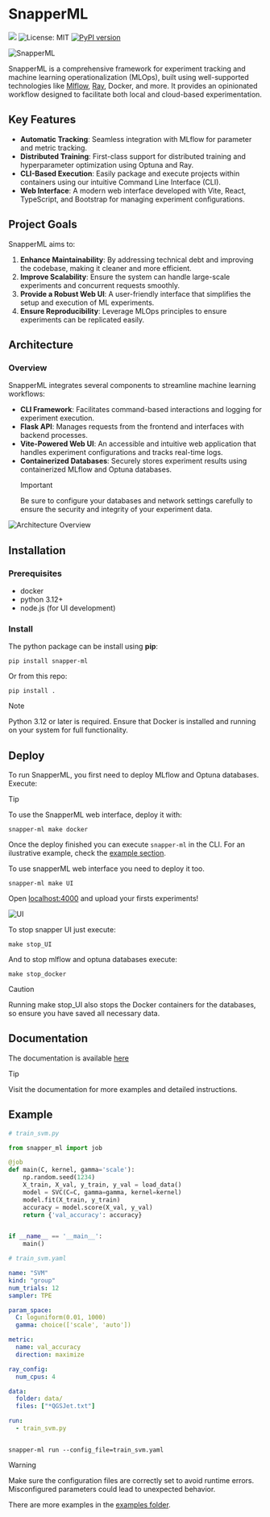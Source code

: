 # SnapperML

[![](https://readthedocs.org/projects/snapperml/badge/?style=for-the-badge&version=latest)](https://snapperml.readthedocs.io/en/latest/?badge=latest)
![License: MIT](https://img.shields.io/badge/License-MIT-green.svg?style=for-the-badge)
[![PyPI version](https://img.shields.io/pypi/v/snapper-ml.svg?style=for-the-badge)](https://pypi.org/project/snapper-ml/)

![SnapperML](https://raw.githubusercontent.com/SnapperML/SnapperML/refs/heads/master/docs/assets/banner.png)

SnapperML is a comprehensive framework for experiment tracking and machine learning operationalization (MLOps), built using well-supported technologies like [Mlflow](https://mlflow.org/), [Ray](https://github.com/ray-project/ray/), Docker, and more. It provides an opinionated workflow designed to facilitate both local and cloud-based experimentation.

## Key Features

- **Automatic Tracking**: Seamless integration with MLflow for parameter and metric tracking.
- **Distributed Training**: First-class support for distributed training and hyperparameter optimization using Optuna and Ray.
- **CLI-Based Execution**: Easily package and execute projects within containers using our intuitive Command Line Interface (CLI).
- **Web Interface**: A modern web interface developed with Vite, React, TypeScript, and Bootstrap for managing experiment configurations.

## Project Goals

SnapperML aims to:

1. **Enhance Maintainability**: By addressing technical debt and improving the codebase, making it cleaner and more efficient.
1. **Improve Scalability**: Ensure the system can handle large-scale experiments and concurrent requests smoothly.
1. **Provide a Robust Web UI**: A user-friendly interface that simplifies the setup and execution of ML experiments.
1. **Ensure Reproducibility**: Leverage MLOps principles to ensure experiments can be replicated easily.

## Architecture

### Overview

SnapperML integrates several components to streamline machine learning workflows:

- **CLI Framework**: Facilitates command-based interactions and logging for experiment execution.
- **Flask API**: Manages requests from the frontend and interfaces with backend processes.
- **Vite-Powered Web UI**: An accessible and intuitive web application that handles experiment configurations and tracks real-time logs.
- **Containerized Databases**: Securely stores experiment results using containerized MLflow and Optuna databases.
  > [!IMPORTANT]
  > Be sure to configure your databases and network settings carefully to ensure the security and integrity of your experiment data.

![Architecture Overview](https://raw.githubusercontent.com/SnapperML/SnapperML/refs/heads/master/docs/assets/snapperml_architecture.png)

## Installation

### Prerequisites

- docker
- python 3.12+
- node.js (for UI development)

### Install

The python package can be install using **pip**:

```
pip install snapper-ml
```

Or from this repo:

```
pip install .
```

> [!NOTE]
> Python 3.12 or later is required. Ensure that Docker is installed and running on your system for full functionality.

## Deploy

To run SnapperML, you first need to deploy MLflow and Optuna databases. Execute:

> [!TIP]
> To use the SnapperML web interface, deploy it with:

```
snapper-ml make docker
```

Once the deploy finished you can execute `snapper-ml` in the CLI. For an ilustrative example, check the [example section](#Example).

To use snapperML web interface you need to deploy it too.

```
snapper-ml make UI
```

Open [localhost:4000](http://localhost:4000/) and upload your firsts experiments!

![UI](https://raw.githubusercontent.com/SnapperML/SnapperML/refs/heads/master/docs/assets/UI.png)

To stop snapper UI just execute:

```
make stop_UI
```

And to stop mlflow and optuna databases execute:

```
make stop_docker
```

> [!CAUTION]
> Running make stop_UI also stops the Docker containers for the databases, so ensure you have saved all necessary data.

## Documentation

The documentation is available [here](https://snapperml.readthedocs.io/en/latest/)

> [!TIP]
> Visit the documentation for more examples and detailed instructions.

## Example

```python
# train_svm.py

from snapper_ml import job

@job
def main(C, kernel, gamma='scale'):
    np.random.seed(1234)
    X_train, X_val, y_train, y_val = load_data()
    model = SVC(C=C, gamma=gamma, kernel=kernel)
    model.fit(X_train, y_train)
    accuracy = model.score(X_val, y_val)
    return {'val_accuracy': accuracy}


if __name__ == '__main__':
    main()
```

```yaml
# train_svm.yaml

name: "SVM"
kind: "group"
num_trials: 12
sampler: TPE

param_space:
  C: loguniform(0.01, 1000)
  gamma: choice(['scale', 'auto'])

metric:
  name: val_accuracy
  direction: maximize

ray_config:
  num_cpus: 4

data:
  folder: data/
  files: ["*QGSJet.txt"]

run:
  - train_svm.py
```

```

snapper-ml run --config_file=train_svm.yaml
```

> [!WARNING]
> Make sure the configuration files are correctly set to avoid runtime errors. Misconfigured parameters could lead to unexpected behavior.

There are more examples in the [examples folder](https://github.com/yerasiito/SnapperML/tree/master/examples).
